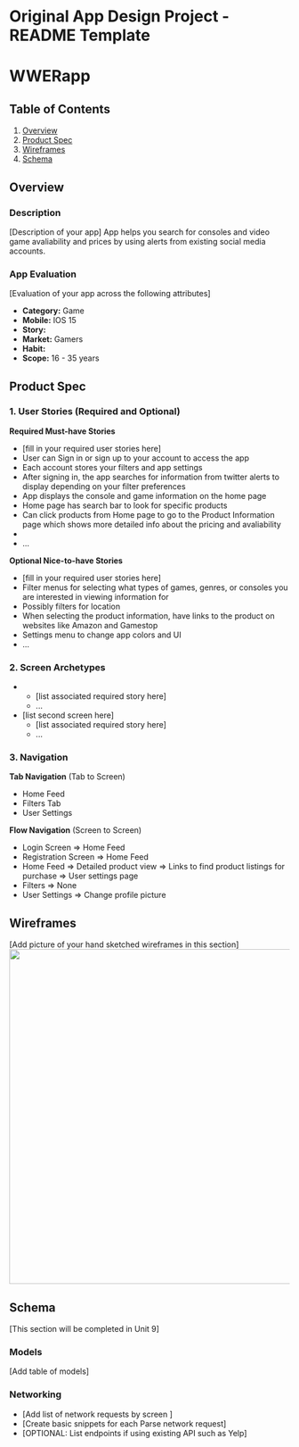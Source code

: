Original App Design Project - README Template
===

# WWERapp

## Table of Contents
1. [Overview](#Overview)
1. [Product Spec](#Product-Spec)
1. [Wireframes](#Wireframes)
2. [Schema](#Schema)

## Overview
### Description
[Description of your app]
App helps you search for consoles and video game avaliability and prices by using alerts from existing social media accounts.
### App Evaluation
[Evaluation of your app across the following attributes]
- **Category:** Game
- **Mobile:** IOS 15
- **Story:** 
- **Market:** Gamers
- **Habit:**
- **Scope:** 16 - 35 years

## Product Spec

### 1. User Stories (Required and Optional)

**Required Must-have Stories**

* [fill in your required user stories here]
* User can Sign in or sign up to your account to access the app
* Each account stores your filters and app settings
* After signing in, the app searches for information from twitter alerts to display depending on your filter preferences
* App displays the console and game information on the home page
* Home page has search bar to look for specific products
* Can click products from Home page to go to the Product Information page which shows more detailed info about the pricing and avaliability
* 
* ...

**Optional Nice-to-have Stories**

* [fill in your required user stories here]
* Filter menus for selecting what types of games, genres, or consoles you are interested in viewing information for
* Possibly filters for location
* When selecting the product information, have links to the product on websites like Amazon and Gamestop
* Settings menu to change app colors and UI
* ...

### 2. Screen Archetypes

* 
   * [list associated required story here]
   * ...
* [list second screen here]
   * [list associated required story here]
   * ...


### 3. Navigation

**Tab Navigation** (Tab to Screen)

* Home Feed
* Filters Tab
* User Settings

**Flow Navigation** (Screen to Screen)

* Login Screen
   => Home Feed
* Registration Screen
   => Home Feed
* Home Feed
   => Detailed product view
   => Links to find product listings for purchase
   => User settings page
* Filters
   => None
* User Settings
   => Change profile picture

## Wireframes
[Add picture of your hand sketched wireframes in this section]
<img src="https://user-images.githubusercontent.com/88115439/138010410-5b9410b6-84ce-4f87-bd67-b9856dbcb6b6.png" width=600>



## Schema 
[This section will be completed in Unit 9]
### Models
[Add table of models]
### Networking
- [Add list of network requests by screen ]
- [Create basic snippets for each Parse network request]
- [OPTIONAL: List endpoints if using existing API such as Yelp]
